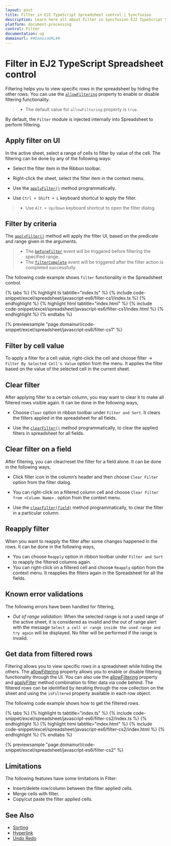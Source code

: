 ```yaml
---
layout: post
title: Filter in EJ2 TypeScript Spreadsheet control | Syncfusion
description: Learn here all about Filter in Syncfusion EJ2 TypeScript Spreadsheet control of Syncfusion Essential JS 2 and more.
platform: document-processing
control: Filter 
documentation: ug
domainurl: ##DomainURL##
---
```


# Filter in EJ2 TypeScript Spreadsheet control

Filtering helps you to view specific rows in the spreadsheet by hiding the other rows. You can use the [`allowFiltering`](https://ej2.syncfusion.com/documentation/api/spreadsheet/#allowfiltering) property to enable or disable filtering functionality.

> * The default value for `allowFiltering` property is `true`.

By default, the `Filter` module is injected internally into Spreadsheet to perform filtering.

## Apply filter on UI

In the active sheet, select a range of cells to filter by value of the cell. The filtering can be done by any of the following ways:

* Select the filter item in the Ribbon toolbar.
* Right-click the sheet, select the filter item in the context menu.
* Use the [`applyFilter()`](https://ej2.syncfusion.com/documentation/api/spreadsheet/#applyfilter) method programmatically.

* Use `Ctrl + Shift + L` keyboard shortcut to apply the filter.

> * Use `Alt + Up/Down` keyboard shortcut to open the filter dialog.

## Filter by criteria

The [`applyFilter()`](https://ej2.syncfusion.com/documentation/api/spreadsheet/#applyfilter) method will apply the filter UI, based on the predicate and range given in the arguments.

> * The [`beforeFilter`](https://ej2.syncfusion.com/documentation/api/spreadsheet/#beforefilter) event will be triggered before filtering the specified range.
> * The [`filterComplete`](https://ej2.syncfusion.com/documentation/api/spreadsheet/#filtercomplete) event will be triggered after the filter action is completed successfully.

The following code example shows `filter` functionality in the Spreadsheet control.

 {% tabs %}
{% highlight ts tabtitle="index.ts" %}
{% include code-snippet/excel/spreadsheet/javascript-es6/filter-cs1/index.ts %}
{% endhighlight %}
{% highlight html tabtitle="index.html" %}
{% include code-snippet/excel/spreadsheet/javascript-es6/filter-cs1/index.html %}
{% endhighlight %}
{% endtabs %}
        
{% previewsample "page.domainurl/code-snippet/excel/spreadsheet/javascript-es6/filter-cs1" %}

## Filter by cell value

To apply a filter for a cell value, right-click the cell and choose filter -> `Filter By Selected Cell's Value` option from the menu. It applies the filter based on the value of the selected cell in the current sheet.

## Clear filter

After applying filter to a certain column, you may want to clear it to make all filtered rows visible again. It can be done in the following ways,

* Choose `Clear` option in ribbon toolbar under `Filter and Sort`. It clears the filters applied in the spreadsheet for all fields.

* Use the [`clearFilter()`](https://ej2.syncfusion.com/documentation/api/spreadsheet/#clearfilter) method programmatically, to clear the applied filters in spreadsheet for all fields.

## Clear filter on a field

After filtering, you can clear/reset the filter for a field alone. It can be done in the following ways,

* Click filter icon in the column’s header and then choose `Clear Filter` option from the filter dialog.
* You can right-click on a filtered column cell and choose `Clear Filter from <Column Name>.` option from the context menu.

* Use the [`clearFilter(field)`](https://ej2.syncfusion.com/documentation/api/spreadsheet/#clearfilter) method programmatically, to clear the filter in a particular column.

## Reapply filter

When you want to reapply the filter after some changes happened in the rows. It can be done in the following ways,

* You can choose `Reapply` option in ribbon toolbar under `Filter and Sort` to reapply the filtered columns again.
* You can right-click on a filtered cell and choose `Reapply` option from the context menu. It reapplies the filters again in the Spreadsheet for all the fields.

## Known error validations

The following errors have been handled for filtering,
* *Out of range validation:* When the selected range is not a used range of the active sheet, it is considered as invalid and the out of range alert with the message `Select a cell or range inside the used range and try again` will be displayed. No filter will be performed if the range is invalid.

## Get data from filtered rows

Filtering allows you to view specific rows in a spreadsheet while hiding the others. The [allowFiltering](https://ej2.syncfusion.com/documentation/api/spreadsheet/#allowfiltering) property allows you to enable or disable filtering functionality through the UI. You can also use the [allowFiltering](https://ej2.syncfusion.com/documentation/api/spreadsheet/#allowfiltering) property and [applyFilter](https://ej2.syncfusion.com/documentation/api/spreadsheet/#applyfilter) method combination to filter data via code behind. The filtered rows can be identified by iterating through the row collection on the sheet and using the `isFiltered` property available in each row object.

The following code example shows how to get the filtered rows.

{% tabs %}
{% highlight ts tabtitle="index.ts" %}
{% include code-snippet/excel/spreadsheet/javascript-es6/filter-cs2/index.ts %}
{% endhighlight %}
{% highlight html tabtitle="index.html" %}
{% include code-snippet/excel/spreadsheet/javascript-es6/filter-cs2/index.html %}
{% endhighlight %}
{% endtabs %}
        
{% previewsample "page.domainurl/code-snippet/excel/spreadsheet/javascript-es6/filter-cs2" %}

## Limitations

The following features have some limitations in Filter:

* Insert/delete row/column between the filter applied cells.
* Merge cells with filter.
* Copy/cut paste the filter applied cells.

## See Also

* [Sorting](./sort)
* [Hyperlink](./link)
* [Undo Redo](./undo-redo)